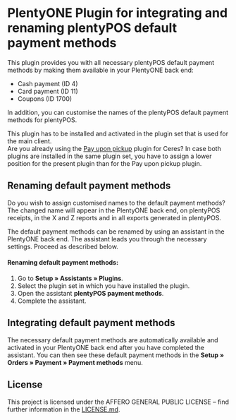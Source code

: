 # PlentyONE Plugin for integrating and renaming plentyPOS default payment methods

This plugin provides you with all necessary plentyPOS default payment methods by making them available in your PlentyONE back end:

* Cash payment (ID 4)
* Card payment (ID 11)
* Coupons (ID 1700)

In addition, you can customise the names of the plentyPOS default payment methods for plentyPOS.

<div class="alert alert-success" role="alert">
   This plugin has to be installed and activated in the plugin set that is used for the main client.
</div>

<div class="alert alert-warning" role="alert">
   Are you already using the <a href="https://marketplace.plentymarkets.com/en/payuponpickup_4757" target="_blank">Pay upon pickup</a> plugin for Ceres? In case both plugins are installed in the same plugin set, you have to assign a lower position for the present plugin than for the Pay upon pickup plugin.
</div>

## Renaming default payment methods

Do you wish to assign customised names to the default payment methods? The changed name will appear in the PlentyONE back end, on plentyPOS receipts, in the X and Z reports and in all exports generated in plentyPOS.

The default payment methods can be renamed by using an assistant in the PlentyONE back end. The assistant leads you through the necessary settings. Proceed as described below.

#### Renaming default payment methods:

1. Go to **Setup » Assistants » Plugins**.
2. Select the plugin set in which you have installed the plugin.
3. Open the assistant **plentyPOS payment methods**.
4. Complete the assistant.

## Integrating default payment methods

The necessary default payment methods are automatically available and activated in your PlentyONE back end after you have completed the assistant. You can then see these default payment methods in the **Setup » Orders » Payment » Payment methods** menu.

## License

This project is licensed under the AFFERO GENERAL PUBLIC LICENSE – find further information in the [LICENSE.md](https://github.com/plentymarkets/plugin-pos-payment-method-renaming/blob/master/LICENSE.md).